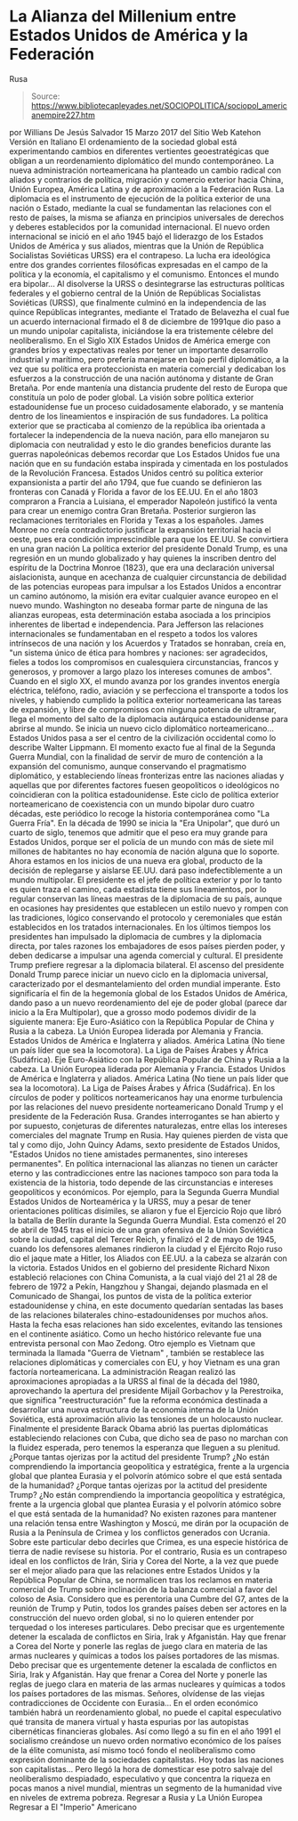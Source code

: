 # La Alianza del Millenium entre Estados Unidos de América y la Federación 
Rusa

> Source: https://www.bibliotecapleyades.net/SOCIOPOLITICA/sociopol_americanempire227.htm

por Willians De Jesús Salvador 15 Marzo 2017
del Sitio Web Katehon
Versión en Italiano
El ordenamiento de la sociedad global está experimentando cambios en diferentes vertientes geoestratégicas que obligan a un reordenamiento diplomático del mundo contemporáneo.
La nueva administración norteamericana ha planteado un cambio radical con aliados y contrarios de política, migración y comercio exterior hacia China, Unión Europea, América Latina y de aproximación a la Federación Rusa. La diplomacia es el instrumento de ejecución de la política exterior de una nación o Estado, mediante la cual se fundamentan las relaciones con el resto de países, la misma se afianza en principios universales de derechos y deberes establecidos por la comunidad internacional. El nuevo orden internacional se inició en el año 1945 bajó el liderazgo de los Estados Unidos de América y sus aliados, mientras que la Unión de República Socialistas Soviéticas URSS) era el contrapeso.
La lucha era ideológica entre dos grandes corrientes filosóficas expresadas en el campo de la política y la economía, el capitalismo y el comunismo.
Entonces el mundo era bipolar... Al disolverse la URSS o desintegrarse las estructuras políticas federales y el gobierno central de la Unión de Repúblicas Socialistas Soviéticas (URSS), que finalmente culminó en la independencia de las quince Repúblicas integrantes, mediante el Tratado de Belavezha el cual fue un acuerdo internacional firmado el 8 de diciembre de 1991que dio paso a un mundo unipolar capitalista, iniciándose la era tristemente célebre del neoliberalismo. En el Siglo XIX Estados Unidos de América emerge con grandes bríos y expectativas reales por tener un importante desarrollo industrial y marítimo, pero prefería manejarse en bajo perfil diplomático, a la vez que su política era proteccionista en materia comercial y dedicaban los esfuerzos a la construcción de una nación autónoma y distante de Gran Bretaña.
Por ende mantenía una distancia prudente del resto de Europa que constituía un polo de poder global. La visión sobre política exterior estadounidense fue un proceso cuidadosamente elaborado, y se mantenía dentro de los lineamientos e inspiración de sus fundadores.
La política exterior que se practicaba al comienzo de la república iba orientada a fortalecer la independencia de la nueva nación, para ello manejaron su diplomacia con neutralidad y esto le dio grandes beneficios durante las guerras napoleónicas debemos recordar que Los Estados Unidos fue una nación que en su fundación estaba inspirada y cimentada en los postulados de la Revolución Francesa. Estados Unidos centró su política exterior expansionista a partir del año 1794, que fue cuando se definieron las fronteras con Canadá y Florida a favor de los EE.UU.
En el año 1803 compraron a Francia a Luisiana, el emperador Napoleón justificó la venta para crear un enemigo contra Gran Bretaña.
Posterior surgieron las reclamaciones territoriales en Florida y Texas a los españoles. James Monroe no creía contradictorio justificar la expansión territorial hacia el oeste, pues era condición imprescindible para que los EE.UU. Se convirtiera en una gran nación La política exterior del presidente Donald Trump, es una regresión en un mundo globalizado y hay quienes la inscriben dentro del espíritu de la Doctrina Monroe (1823), que era una declaración universal aislacionista, aunque en acechanza de cualquier circunstancia de debilidad de las potencias europeas para impulsar a los Estados Unidos a encontrar un camino autónomo, la misión era evitar cualquier avance europeo en el nuevo mundo. Washington no deseaba formar parte de ninguna de las alianzas europeas, esta determinación estaba asociada a los principios inherentes de libertad e independencia.
Para Jefferson las relaciones internacionales se fundamentaban en el respeto a todos los valores intrínsecos de una nación y los Acuerdos y Tratados se honraban, creía en,
"un sistema único de ética para hombres y naciones: ser agradecidos, fieles a todos los compromisos en cualesquiera circunstancias, francos y generosos, y promover a largo plazo los intereses comunes de ambos".
Cuando en el siglo XX, el mundo avanza por los grandes inventos energía eléctrica, teléfono, radio, aviación y se perfecciona el transporte a todos los niveles, y habiendo cumplido la política exterior norteamericana las tareas de expansión, y libre de compromisos con ninguna potencia de ultramar, llega el momento del salto de la diplomacia autárquica estadounidense para abrirse al mundo.
Se inicia un nuevo ciclo diplomático norteamericano...
Estados Unidos pasa a ser el centro de la civilización occidental como lo describe Walter Lippmann. El momento exacto fue al final de la Segunda Guerra Mundial, con la finalidad de servir de muro de contención a la expansión del comunismo, aunque conservando el pragmatismo diplomático, y estableciendo líneas fronterizas entre las naciones aliadas y aquellas que por diferentes factores fuesen geopolíticos o ideológicos no coincidieran con la política estadounidense.
Este ciclo de política exterior norteamericano de coexistencia con un mundo bipolar duro cuatro décadas, este periódico lo recoge la historia contemporánea como "La Guerra Fría". En la década de 1990 se inicia la "Era Unipolar", que duró un cuarto de siglo, tenemos que admitir que el peso era muy grande para Estados Unidos, porque ser el policía de un mundo con más de siete mil millones de habitantes no hay economía de nación alguna que lo soporte.
Ahora estamos en los inicios de una nueva era global, producto de la decisión de replegarse y aislarse EE.UU. dará paso indefectiblemente a un mundo multipolar. El presidente es el jefe de política exterior y por lo tanto es quien traza el camino, cada estadista tiene sus lineamientos, por lo regular conservan las líneas maestras de la diplomacia de su país, aunque en ocasiones hay presidentes que establecen un estilo nuevo y rompen con las tradiciones, lógico conservando el protocolo y ceremoniales que están establecidos en los tratados internacionales.
En los últimos tiempos los presidentes han impulsado la diplomacia de cumbres y la diplomacia directa, por tales razones los embajadores de esos países pierden poder, y deben dedicarse a impulsar una agenda comercial y cultural.
El presidente Trump prefiere regresar a la diplomacia bilateral. El ascenso del presidente Donald Trump parece iniciar un nuevo ciclo en la diplomacia universal, caracterizado por el desmantelamiento del orden mundial imperante.
Esto significaría el fin de la hegemonía global de los Estados Unidos de América, dando paso a un nuevo reordenamiento del eje de poder global (parece dar inicio a la Era Multipolar), que a grosso modo podemos dividir de la siguiente manera:
Eje Euro-Asiático con la República Popular de China y Rusia a la cabeza. La Unión Europea liderada por Alemania y Francia. Estados Unidos de América e Inglaterra y aliados. América Latina (No tiene un país líder que sea la locomotora). La Liga de Países Árabes y África (Sudáfrica).
Eje Euro-Asiático con la República Popular de China y Rusia a la cabeza.
La Unión Europea liderada por Alemania y Francia.
Estados Unidos de América e Inglaterra y aliados.
América Latina (No tiene un país líder que sea la locomotora).
La Liga de Países Árabes y África (Sudáfrica).
En los círculos de poder y políticos norteamericanos hay una enorme turbulencia por las relaciones del nuevo presidente norteamericano Donald Trump y el presidente de la Federación Rusa.
Grandes interrogantes se han abierto y por supuesto, conjeturas de diferentes naturalezas, entre ellas los intereses comerciales del magnate Trump en Rusia.
Hay quienes pierden de vista que tal y como dijo, John Quincy Adams, sexto presidente de Estados Unidos,
"Estados Unidos no tiene amistades permanentes, sino intereses permanentes".
En política internacional las alianzas no tienen un carácter eterno y las contradicciones entre las naciones tampoco son para toda la existencia de la historia, todo depende de las circunstancias e intereses geopolíticos y económicos. Por ejemplo, para la Segunda Guerra Mundial Estados Unidos de Norteamérica y la URSS, muy a pesar de tener orientaciones políticas disímiles, se aliaron y fue el Ejercicio Rojo que libró la batalla de Berlín durante la Segunda Guerra Mundial.
Esta comenzó el 20 de abril de 1945 tras el inicio de una gran ofensiva de la Unión Soviética sobre la ciudad, capital del Tercer Reich, y finalizó el 2 de mayo de 1945, cuando los defensores alemanes rindieron la ciudad y el Ejército Rojo ruso dio el jaque mate a Hitler, los Aliados con EE.UU. a la cabeza se alzarán con la victoria. Estados Unidos en el gobierno del presidente Richard Nixon estableció relaciones con China Comunista, a la cual viajó del 21 al 28 de febrero de 1972 a Pekín, Hangzhou y Shangai, dejando plasmada en el Comunicado de Shangai, los puntos de vista de la política exterior estadounidense y china, en este documento quedarían sentadas las bases de las relaciones bilaterales chino-estadounidenses por muchos años.
Hasta la fecha esas relaciones han sido excelentes, evitando las tensiones en el continente asiático. Como un hecho histórico relevante fue una entrevista personal con Mao Zedong. Otro ejemplo es Vietnam que terminada la llamada "Guerra de Vietnam" , también se restablece las relaciones diplomáticas y comerciales con EU, y hoy Vietnam es una gran factoría norteamericana.
La administración Reagan realizó las aproximaciones apropiadas a la URSS al final de la década del 1980, aprovechando la apertura del presidente Mijaíl Gorbachov y la Perestroika, que significa "reestructuración" fue la reforma económica destinada a desarrollar una nueva estructura de la economía interna de la Unión Soviética, está aproximación alivio las tensiones de un holocausto nuclear. Finalmente el presidente Barack Obama abrió las puertas diplomáticas estableciendo relaciones con Cuba, que dicho sea de paso no marchan con la fluidez esperada, pero tenemos la esperanza que lleguen a su plenitud.
¿Porque tantas ojerizas por la actitud del presidente Trump? ¿No están comprendiendo la importancia geopolítica y estratégica, frente a la urgencia global que plantea Eurasia y el polvorín atómico sobre el que está sentada de la humanidad?
¿Porque tantas ojerizas por la actitud del presidente Trump?
¿No están comprendiendo la importancia geopolítica y estratégica, frente a la urgencia global que plantea Eurasia y el polvorín atómico sobre el que está sentada de la humanidad?
No existen razones para mantener una relación tensa entre Washington y Moscú, me dirán por la ocupación de Rusia a la Península de Crimea y los conflictos generados con Ucrania.
Sobre este particular debo decirles que Crimea, es una especie histórica de tierra de nadie revísese su historia.
Por el contrario, Rusia es un contrapeso ideal en los conflictos de Irán, Siria y Corea del Norte, a la vez que puede ser el mejor aliado para que las relaciones entre Estados Unidos y la República Popular de China, se normalicen tras los reclamos en materia comercial de Trump sobre inclinación de la balanza comercial a favor del coloso de Asia. Considero que es perentoria una Cumbre del G7, antes de la reunión de Trump y Putin, todos los grandes países deben ser actores en la construcción del nuevo orden global, si no lo quieren entender por terquedad o los intereses particulares.
Debo precisar que es urgentemente detener la escalada de conflictos en Siria, Irak y Afganistán. Hay que frenar a Corea del Norte y ponerle las reglas de juego clara en materia de las armas nucleares y químicas a todos los países portadores de las mismas.
Debo precisar que es urgentemente detener la escalada de conflictos en Siria, Irak y Afganistán.
Hay que frenar a Corea del Norte y ponerle las reglas de juego clara en materia de las armas nucleares y químicas a todos los países portadores de las mismas.
Señores, olvídense de las viejas contradicciones de Occidente con Eurasia...
En el orden económico también habrá un reordenamiento global, no puede el capital especulativo qué transita de manera virtual y hasta espurias por las autopistas cibernéticas financieras globales.
Así como llegó a su fin en el año 1991 el socialismo creándose un nuevo orden normativo económico de los países de la élite comunista, así mismo tocó fondo el neoliberalismo como expresión dominante de la sociedades capitalistas.
Hoy todas las naciones son capitalistas...
Pero llegó la hora de domesticar ese potro salvaje del neoliberalismo despiadado, especulativo y que concentra la riqueza en pocas manos a nivel mundial, mientras un segmento de la humanidad vive en niveles de extrema pobreza.
Regresar a Rusia y La Unión Europea
Regresar a El "Imperio" Americano
